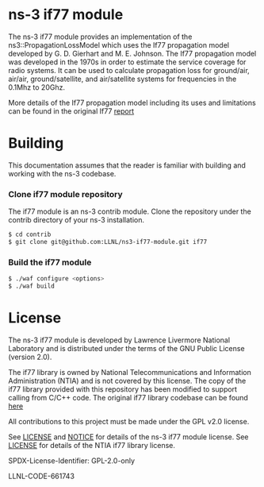 # ns-3 if77 module 

The ns-3 if77 module provides an implementation of the ns3::PropagationLossModel
which uses the If77 propagation model developed by G. D. Gierhart and M. E. 
Johnson.  The If77 propagation model was developed in the 1970s in order to
estimate the service coverage for radio systems. It can be used to calculate
propagation loss for ground/air, air/air, ground/satellite, and air/satellite
systems for frequencies in the 0.1Mhz to 20Ghz.

More details of the If77 propagation model including its uses and limitations 
can be found in the original If77 [report](lib/docs/Johnson%20and%20Gierhart%201978.pdf)

# Building

This documentation assumes that the reader is familiar with building and working 
with the ns-3 codebase.

### Clone if77 module repository

The if77 module is an ns-3 contrib module. Clone the repository under the 
contrib directory of your ns-3 installation.

```bash
$ cd contrib
$ git clone git@github.com:LLNL/ns3-if77-module.git if77 
```

### Build the if77 module

```bash
$ ./waf configure <options>
$ ./waf build
```

# License

The ns-3 if77 module is developed by Lawrence Livermore National Laboratory and is 
distributed under the terms of the GNU Public License (version  2.0).

The if77 library is owned by National Telecommunications and Information 
Administration (NTIA) and is not covered by this license. 
The copy of the if77 library provided with this repository has been modified 
to support calling from C/C++ code.
The original if77 library codebase can be found [here](https://github.com/NTIA/if77-gierhart-johnson)

All contributions to this project must be made under the GPL v2.0 license.

See [LICENSE](LICENSE) and [NOTICE](NOTICE) for details of the ns-3 if77 module
license.
See [LICENSE](lib/LICENSE.md) for details of the NTIA if77 library license. 

SPDX-License-Identifier: GPL-2.0-only

LLNL-CODE-661743
